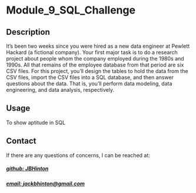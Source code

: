 # Module_9_SQL_Challenge



## Description
It’s been two weeks since you were hired as a new data engineer at Pewlett Hackard (a fictional company). Your first major task is to do a research project about people whom the company employed during the 1980s and 1990s. All that remains of the employee database from that period are six CSV files.  For this project, you’ll design the tables to hold the data from the CSV files, import the CSV files into a SQL database, and then answer questions about the data. That is, you’ll perform data modeling, data engineering, and data analysis, respectively.





## Usage
To show aptitude in SQL



## Contact
If there are any questions of concerns, I can be reached at:
##### [github: JBHinton](https://github.com/JBHinton)
##### [email: jackbhinton@gmail.com](mailto:jackbhinton@gmail.com)
